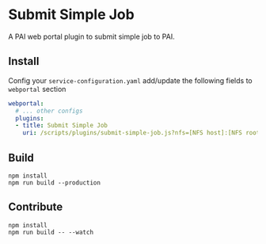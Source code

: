 Submit Simple Job
=================

A PAI web portal plugin to submit simple job to PAI.

Install
-------

Config your `service-configuration.yaml` add/update the following fields to `webportal` section

```YAML
webportal:
  # ... other configs
  plugins:
  - title: Submit Simple Job
    uri: /scripts/plugins/submit-simple-job.js?nfs=[NFS host]:[NFS root]
```

Build
-----

    npm install
    npm run build --production

Contribute
----------

    npm install
    npm run build -- --watch
